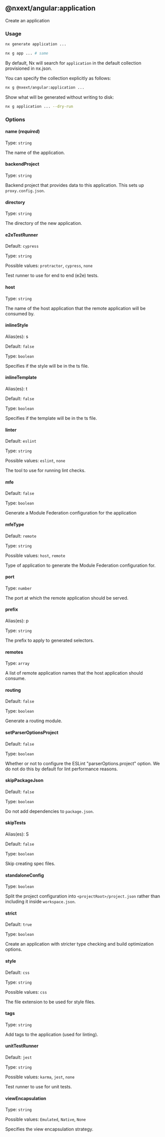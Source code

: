 ## @nxext/angular:application

Create an application

### Usage

```bash
nx generate application ...
```

```bash
nx g app ... # same
```

By default, Nx will search for `application` in the default collection provisioned in nx.json.

You can specify the collection explicitly as follows:

```bash
nx g @nxext/angular:application ...
```

Show what will be generated without writing to disk:

```bash
nx g application ... --dry-run
```

### Options

#### name (_**required**_)

Type: `string`

The name of the application.

#### backendProject

Type: `string`

Backend project that provides data to this application. This sets up `proxy.config.json`.

#### directory

Type: `string`

The directory of the new application.

#### e2eTestRunner

Default: `cypress`

Type: `string`

Possible values: `protractor`, `cypress`, `none`

Test runner to use for end to end (e2e) tests.

#### host

Type: `string`

The name of the host application that the remote application will be consumed by.

#### inlineStyle

Alias(es): s

Default: `false`

Type: `boolean`

Specifies if the style will be in the ts file.

#### inlineTemplate

Alias(es): t

Default: `false`

Type: `boolean`

Specifies if the template will be in the ts file.

#### linter

Default: `eslint`

Type: `string`

Possible values: `eslint`, `none`

The tool to use for running lint checks.

#### mfe

Default: `false`

Type: `boolean`

Generate a Module Federation configuration for the application

#### mfeType

Default: `remote`

Type: `string`

Possible values: `host`, `remote`

Type of application to generate the Module Federation configuration for.

#### port

Type: `number`

The port at which the remote application should be served.

#### prefix

Alias(es): p

Type: `string`

The prefix to apply to generated selectors.

#### remotes

Type: `array`

A list of remote application names that the host application should consume.

#### routing

Default: `false`

Type: `boolean`

Generate a routing module.

#### setParserOptionsProject

Default: `false`

Type: `boolean`

Whether or not to configure the ESLint "parserOptions.project" option. We do not do this by default for lint performance reasons.

#### skipPackageJson

Default: `false`

Type: `boolean`

Do not add dependencies to `package.json`.

#### skipTests

Alias(es): S

Default: `false`

Type: `boolean`

Skip creating spec files.

#### standaloneConfig

Type: `boolean`

Split the project configuration into `<projectRoot>/project.json` rather than including it inside `workspace.json`.

#### strict

Default: `true`

Type: `boolean`

Create an application with stricter type checking and build optimization options.

#### style

Default: `css`

Type: `string`

Possible values: `css`

The file extension to be used for style files.

#### tags

Type: `string`

Add tags to the application (used for linting).

#### unitTestRunner

Default: `jest`

Type: `string`

Possible values: `karma`, `jest`, `none`

Test runner to use for unit tests.

#### viewEncapsulation

Type: `string`

Possible values: `Emulated`, `Native`, `None`

Specifies the view encapsulation strategy.
